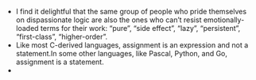 * I find it delightful that the same group of people who pride themselves on dispassionate logic are also the ones who can’t resist emotionally-loaded terms for their work: “pure”, “side effect”, “lazy”, “persistent”, “first-class”, “higher-order”.
* Like most C-derived languages, assignment is an expression and not a statement.In some other languages, like Pascal, Python, and Go, assignment is a statement.
* 